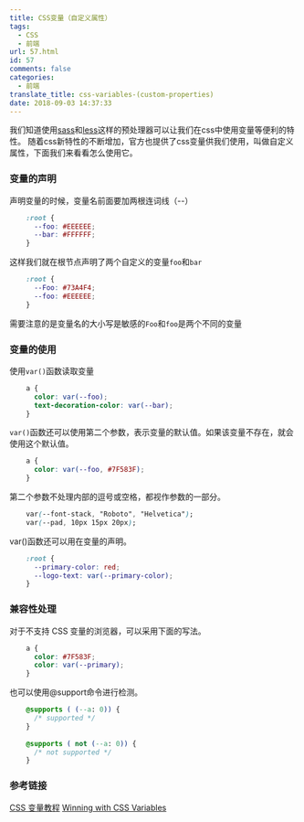```yaml
---
title: CSS变量（自定义属性）
tags:
  - CSS
  - 前端
url: 57.html
id: 57
comments: false
categories:
  - 前端
translate_title: css-variables-(custom-properties)
date: 2018-09-03 14:37:33
---
```


我们知道使用[sass](https://www.sass.hk)和[less](http://lesscss.cn)这样的预处理器可以让我们在css中使用变量等便利的特性。 
随着css新特性的不断增加，官方也提供了css变量供我们使用，叫做自定义属性，下面我们来看看怎么使用它。
### 变量的声明
声明变量的时候，变量名前面要加两根连词线（--）
```css
    :root {
      --foo: #EEEEEE;
      --bar: #FFFFFF;
    }
```  

这样我们就在根节点声明了两个自定义的变量`foo`和`bar`
```css
    :root {
      --Foo: #73A4F4;
      --foo: #EEEEEE;
    }
```      

需要注意的是变量名的大小写是敏感的`Foo`和`foo`是两个不同的变量

### 变量的使用

使用`var()`函数读取变量
```css
    a {
      color: var(--foo);
      text-decoration-color: var(--bar);
    }
```   

`var()`函数还可以使用第二个参数，表示变量的默认值。如果该变量不存在，就会使用这个默认值。
```css
    a {
      color: var(--foo, #7F583F);
    }
```     

第二个参数不处理内部的逗号或空格，都视作参数的一部分。
```css
    var(--font-stack, "Roboto", "Helvetica");
    var(--pad, 10px 15px 20px);
```       

var()函数还可以用在变量的声明。
```css
    :root {
      --primary-color: red;
      --logo-text: var(--primary-color);
    }
```     

### 兼容性处理

对于不支持 CSS 变量的浏览器，可以采用下面的写法。
```css
    a {
      color: #7F583F;
      color: var(--primary);
    }
```     

也可以使用@support命令进行检测。
```css
    @supports ( (--a: 0)) {
      /* supported */
    }
    
    @supports ( not (--a: 0)) {
      /* not supported */
    }
```     

### 参考链接

[CSS 变量教程](http://www.ruanyifeng.com/blog/2017/05/css-variables.html "CSS 变量教程") 
[Winning with CSS Variables](https://vgpena.github.io/winning-with-css-variables/ "Winning with CSS Variables")
